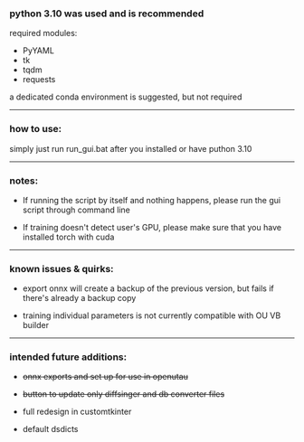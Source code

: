 ### python 3.10 was used and is recommended

required modules:
- PyYAML
- tk
- tqdm
- requests

a dedicated conda environment is suggested, but not required
___

### how to use:

simply just run run_gui.bat after you installed or have puthon 3.10
___

### notes:
- If running the script by itself and nothing happens, please run the gui script through command line

- If training doesn't detect user's GPU, please make sure that you have installed torch with cuda
___

### known issues & quirks:
- export onnx will create a backup of the previous version, but fails if there's already a backup copy
  
- training individual parameters is not currently compatible with OU VB builder
___

### intended future additions:
- ~~onnx exports and set up for use in openutau~~
  
- ~~button to update only diffsinger and db converter files~~

- full redesign in customtkinter

- default dsdicts
